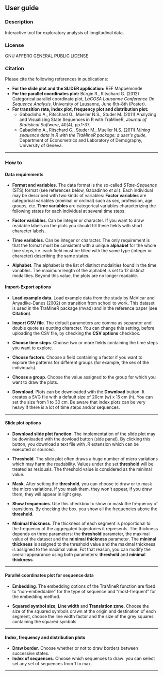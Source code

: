 ## User guide

### Description
Interactive tool for exploratory analysis of longitudinal data.

### License

GNU AFFERO GENERAL PUBLIC LICENSE

### Citation

Please cite the following references in publications:

- **For the slide plot and the SLIDER application:** REF Mappemonde
- **For the parallel coordinates plot:** Bürgin R., Ritschard G. (2012) Categorical parallel coordinate plot, *LaCOSA Lausanne Conference On Sequence Analysis*, University of Lausanne, June 6th-8th (Poster).
- **For transition rate, index plot, frequency plot and distribution plot:**
  - Gabadinho A., Ritschard G., Mueller N.S., Studer M. (2011) Analyzing and Visualizing State Sequences in R with TraMineR, *Journal of Statistical Software*, 40(4), pp.1-37.
  - Gabadinho A., Ritschard G., Studer M., Mueller N.S. (2011) *Mining sequence data in R with the TraMineR package: a user's guide*, Department of Econometrics and Laboratory of Demography, University of Geneva.

------
### How to

#### Data requirements

- **Format and variables**. The data format is the so-called *STate-Sequence* (STS) format (see references below, Gabadinho *et al.*). Each individual may be described with two kinds of variables: **Factor variables** are categorical variables (nominal or ordinal) such as sex, profession, age groups, etc. **Time variables** are categorical variables characterizing the following states for each individual at several time steps.
  
- **Factor variables**. Can be integer or character. If you want to draw readable labels on the plots you should fill these fields with short character labels.

- **Time variables**. Can be integer or character. The only requirement is that the format must be consistent with a unique **alphabet** for the whole time steps, i.e. each field must be filled with the same type (integer or character) describing the same states.

- **Alphabet**. The alphabet is the list of distinct modalities found in the time variables. The maximum length of the alphabet is set to 12 distinct modalities. Beyond this value, the plots are no longer readable.


#### Import-Export options

- **Load example data**. Load example data from the study by McVicar and Anyadike-Danes (2002) on transition from school to work. This dataset is used in the TraMineR package (mvad) and in the reference paper (see **Citation**).

- **Import CSV file**. The default parameters are comma as separator and double quote as quoting character. You can change this setting, before uploading the CSV file, by checking the **CSV options** checkbox.

- **Choose time steps**. Choose two or more fields containing the time steps you want to explore.

- **Choose factors**. Choose a field containing a factor if you want to explore the patterns for different groups (for example, the sex of the individuals).

- **Choose a group**. Choose the value assigned to the group for which you want to draw the plots.

- **Download**. Plots can be downloaded with the **Download** button. It creates a SVG file with a default size of 20cm (w) x 15 cm (h). You can set the size from 1 to 30 cm. Be aware that index plots can be very heavy if there is a lot of time steps and/or sequences.

------
#### Slide plot options

- **Download slide plot function**. The implementation of the slide plot may be downloaded with the dowload button (side panel). By clicking this button, you download a text file with .R extension which can be executed or sourced.

- **Threshold**. The slide plot often draws a huge number of micro variations which may harm the readability. Values under the set **threshold** will be treated as residuals. The threshold value is considered as the minimal value.

- **Mask**. After setting the **threshold**, you can choose to draw or to mask the micro variations. If you mask them, they won't appear, if you draw them, they will appear in light grey.

- **Show frequencies**. Use this checkbox to show or mask the frequency of transitions. By checking the box, you show all the frequencies above the **threshold**.

- **Minimal thickness**. The thickness of each segment is proportional to the frequency of the aggregated trajectories it represents. The thickness depends on three parameters: the **threshold** parameter, the maximal value of the dataset and the **minimal thickness** parameter. The **minimal thickness** is assigned to the threshold value and the maximal thickness is assigned to the maximal value. Fot that reason, you can modify the overall appearance using both parameters: **threshold** and **minimal thickness**.

------
#### Parallel coordinates plot for sequence data

- **Embedding**. The embedding options of the TraMineR function are fixed to "non-embeddable" for the type of sequence and "most-frequent" for the embedding method.

- **Squared symbol size**, **Line width** and **Translation zone**. Choose the size of the squared symbols drawn at the origin and destination of each segment, choose the line width factor and the size of the grey squares containing the squared symbols.

------
#### Index, frequency and distribution plots

- **Draw border**. Choose whether or not to draw borders between successive states.
- **Index of sequences**. Choose which sequences to draw: you can select set any set of sequences from 1 to max.

------
